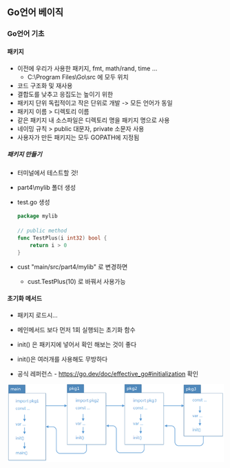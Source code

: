 ## Go언어 베이직

### Go언어 기초

#### 패키지
- 이전에 우리가 사용한 패키지, fmt, math/rand, time ...
	- C:\Program Files\Go\src 에 모두 위치
- 코드 구조화 및 재사용
- 결합도를 낮추고 응집도는 높이기 위한
- 패키지 단위 독립적이고 작은 단위로 개발 -> 모든 언어가 동일
- 패키지 이름 > 디렉토리 이름
- 같은 패키지 내 소스파일은 디렉토리 명을 패키지 명으로 사용
- 네이밍 규칙 > public 대문자, private 소문자 사용
- 사용자가 만든 패키지는 모두 GOPATH에 지정됨

##### 패키지 만들기
- 터미널에서 테스트할 것!
- part4\mylib 폴더 생성
- test.go 생성

	```go
	package mylib

	// public method
	func TestPlus(i int32) bool {
		return i > 0
	}
	```
- cust "main/src/part4/mylib" 로 변경하면 
	- cust.TestPlus(10) 로 바꿔서 사용가능

#### 초기화 메서드
- 패키지 로드시...
- 메인메서드 보다 먼저 1회 실행되는 초기화 함수
- init() 은 패키지에 넣어서 확인 해보는 것이 좋다
- init()은 여러개를 사용해도 무방하다

- 공식 레퍼런스 - https://go.dev/doc/effective_go#initialization 확인

<img src="./images/img005.png" width="730">